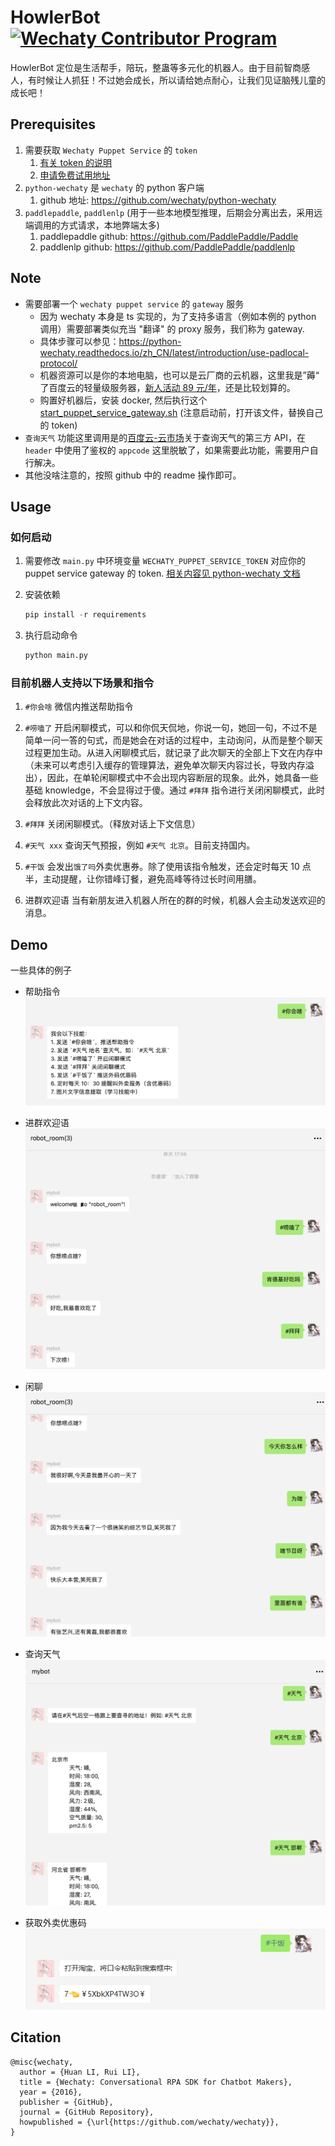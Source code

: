 # HowlerBot   [![Wechaty Contributor Program](https://img.shields.io/badge/Wechaty-Contributor%20Program-green.svg)](https://wechaty.js.org/docs/contributing/)
HowlerBot 定位是生活帮手，陪玩，整蛊等多元化的机器人。由于目前智商感人，有时候让人抓狂！不过她会成长，所以请给她点耐心，让我们见证脑残儿童的成长吧！
## Prerequisites
1. 需要获取 `Wechaty Puppet Service` 的 `token` 
   1. [有关 token 的说明](https://wechaty.js.org/docs/puppet-services/#get-a-token)
   2. [申请免费试用地址](http://pad-local.com/#/tokens)
2. `python-wechaty` 是 `wechaty` 的 python 客户端
   1. github 地址: https://github.com/wechaty/python-wechaty
3. `paddlepaddle`, `paddlenlp` (用于一些本地模型推理，后期会分离出去，采用远端调用的方式请求，本地弊端太多)
   1. paddlepaddle github: https://github.com/PaddlePaddle/Paddle
   2. paddlenlp github: https://github.com/PaddlePaddle/paddlenlp

## Note
* 需要部署一个 `wechaty puppet service` 的 `gateway` 服务
	* 因为 wechaty 本身是 ts 实现的，为了支持多语言（例如本例的 python 调用）需要部署类似充当 "翻译" 的 proxy 服务，我们称为 gateway.
    * 具体步骤可以参见：https://python-wechaty.readthedocs.io/zh_CN/latest/introduction/use-padlocal-protocol/
    * 机器资源可以是你的本地电脑，也可以是云厂商的云机器，这里我是”薅“ 了百度云的轻量级服务器，[新人活动 89 元/年](https://cloud.baidu.com/campaign/2021autdiscount/index.html?track=cp:npinzhuan|pf:PC|pp:npinzhuan-biaoti|pu:wenzineirong|ci:21phsy|kw:10314815)，还是比较划算的。
    * 购置好机器后，安装 docker, 然后执行这个 [start_puppet_service_gateway.sh](https://github.com/jiaqianjing/HowlerBot/blob/main/puppet_service_gateway/start_puppet_service_gateway.sh) (注意启动前，打开该文件，替换自己的 token)
 * `查询天气` 功能这里调用是的[百度云-云市场](https://market.baidu.com/)关于查询天气的第三方 API，在 `header` 中使用了鉴权的 `appcode` 这里脱敏了，如果需要此功能，需要用户自行解决。 
 * 其他没啥注意的，按照 github 中的 readme 操作即可。

## Usage
### 如何启动
   1. 需要修改 `main.py` 中环境变量 `WECHATY_PUPPET_SERVICE_TOKEN` 对应你的 puppet service gateway 的 token. [相关内容见 python-wechaty 文档](https://python-wechaty.readthedocs.io/zh_CN/latest/introduction/use-padlocal-protocol/)
   
   2. 安装依赖
      ```python
      pip install -r requirements
      ```
   3. 执行启动命令
      ```bash
      python main.py
      ```

### 目前机器人支持以下场景和指令
1. `#你会啥`
   微信内推送帮助指令

2. `#唠嗑了`
   开启闲聊模式，可以和你侃天侃地，你说一句，她回一句，不过不是简单一问一答的句式，而是她会在对话的过程中，主动询问，从而是整个聊天过程更加生动。从进入闲聊模式后，就记录了此次聊天的全部上下文在内存中（未来可以考虑引入缓存的管理算法，避免单次聊天内容过长，导致内存溢出），因此，在单轮闲聊模式中不会出现内容断层的现象。此外，她具备一些基础 knowledge，不会显得过于傻。通过 `#拜拜` 指令进行关闭闲聊模式，此时会释放此次对话的上下文内容。 

3. `#拜拜`
   关闭闲聊模式。（释放对话上下文信息）

4. `#天气 xxx`
   查询天气预报，例如 `#天气 北京`。目前支持国内。

5. `#干饭`
   会发出`饿了吗`外卖优惠券。除了使用该指令触发，还会定时每天 10 点半，主动提醒，让你错峰订餐，避免高峰等待过长时间用膳。

6. 进群欢迎语
   当有新朋友进入机器人所在的群的时候，机器人会主动发送欢迎的消息。

## Demo
一些具体的例子
* 帮助指令
  ![](./img/demo-05.png)

* 进群欢迎语  
  ![](./img/demo-01.png)

* 闲聊  
  ![](./img/demo-02.png)

* 查询天气  
  ![](./img/demo-03.png)

* 获取外卖优惠码  
  ![](./img/demo-04.png)


## Citation
```
@misc{wechaty,
  author = {Huan LI, Rui LI},
  title = {Wechaty: Conversational RPA SDK for Chatbot Makers},
  year = {2016},
  publisher = {GitHub},
  journal = {GitHub Repository},
  howpublished = {\url{https://github.com/wechaty/wechaty}},
}
```
